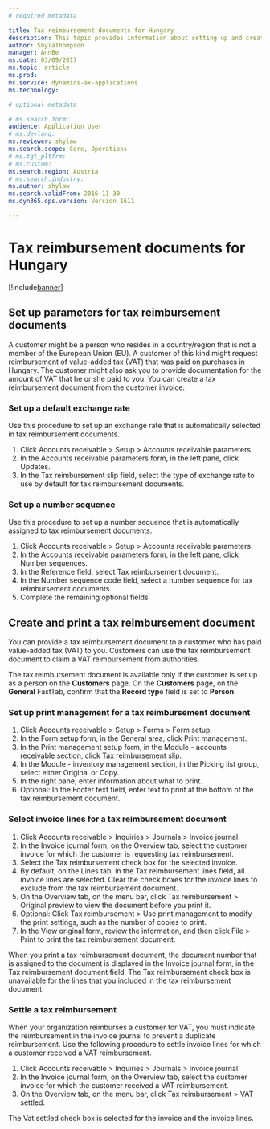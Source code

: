 ```yaml
---
# required metadata

title: Tax reimbursement documents for Hungary
description: This topic provides information about setting up and creating tax reimbursement documents.
author: ShylaThompson
manager: AnnBe
ms.date: 03/09/2017
ms.topic: article
ms.prod: 
ms.service: dynamics-ax-applications
ms.technology: 

# optional metadata

# ms.search.form: 
audience: Application User
# ms.devlang: 
ms.reviewer: shylaw
ms.search.scope: Core, Operations
# ms.tgt_pltfrm: 
# ms.custom: 
ms.search.region: Austria
# ms.search.industry: 
ms.author: shylaw
ms.search.validFrom: 2016-11-30
ms.dyn365.ops.version: Version 1611

---
```


# Tax reimbursement documents for Hungary

[!include[banner](../includes/banner.md)]

## Set up parameters for tax reimbursement documents

A customer might be a person who resides in a country/region that is not a member of the European Union (EU). A customer of this kind might request reimbursement of value-added tax (VAT) that was paid on purchases in Hungary. The customer might also ask you to provide documentation for the amount of VAT that he or she paid to you. You can create a tax reimbursement document from the customer invoice. 

### Set up a default exchange rate
Use this procedure to set up an exchange rate that is automatically selected in tax reimbursement documents. 
1. Click Accounts receivable > Setup > Accounts receivable parameters. 
2. In the Accounts receivable parameters form, in the left pane, click Updates. 
3. In the Tax reimbursement slip field, select the type of exchange rate to use by default for tax reimbursement documents. 

### Set up a number sequence
Use this procedure to set up a number sequence that is automatically assigned to tax reimbursement documents. 
1. Click Accounts receivable > Setup > Accounts receivable parameters. 
2. In the Accounts receivable parameters form, in the left pane, click Number sequences. 
3. In the Reference field, select Tax reimbursement document. 
4. In the Number sequence code field, select a number sequence for tax reimbursement documents. 
5. Complete the remaining optional fields. 

## Create and print a tax reimbursement document

You can provide a tax reimbursement document to a customer who has paid value-added tax (VAT) to you. Customers can use the tax reimbursement document to claim a VAT reimbursement from authorities. 

The tax reimbursement document is available only if the customer is set up as a person on the **Customers** page. On the **Customers** page, on the **General** FastTab, confirm that the **Record typ**e field is set to **Person**. 

### Set up print management for a tax reimbursement document

1. Click Accounts receivable > Setup > Forms > Form setup. 
2. In the Form setup form, in the General area, click Print management. 
3. In the Print management setup form, in the Module - accounts receivable section, click Tax reimbursement slip. 
4. In the Module - inventory management section, in the Picking list group, select either Original or Copy. 
5. In the right pane, enter information about what to print. 
6. Optional: In the Footer text field, enter text to print at the bottom of the tax reimbursement document. 

### Select invoice lines for a tax reimbursement document

1. Click Accounts receivable > Inquiries > Journals > Invoice journal. 
2. In the Invoice journal form, on the Overview tab, select the customer invoice for which the customer is requesting tax reimbursement. 
3. Select the Tax reimbursement check box for the selected invoice. 
4. By default, on the Lines tab, in the Tax reimbursement lines field, all invoice lines are selected. Clear the check boxes for the invoice lines to exclude from the tax reimbursement document. 
5. On the Overview tab, on the menu bar, click Tax reimbursement > Original preview to view the document before you print it. 
6. Optional: Click Tax reimbursement > Use print management to modify the print settings, such as the number of copies to print. 
7. In the View original form, review the information, and then click File > Print to print the tax reimbursement document. 

When you print a tax reimbursement document, the document number that is assigned to the document is displayed in the Invoice journal form, in the Tax reimbursement document field. The Tax reimbursement check box is unavailable for the lines that you included in the tax reimbursement document. 

### Settle a tax reimbursement

When your organization reimburses a customer for VAT, you must indicate the reimbursement in the invoice journal to prevent a duplicate reimbursement. Use the following procedure to settle invoice lines for which a customer received a VAT reimbursement. 
1. Click Accounts receivable > Inquiries > Journals > Invoice journal. 
2. In the Invoice journal form, on the Overview tab, select the customer invoice for which the customer received a VAT reimbursement. 
3. On the Overview tab, on the menu bar, click Tax reimbursement > VAT settled. 

The Vat settled check box is selected for the invoice and the invoice lines. 
